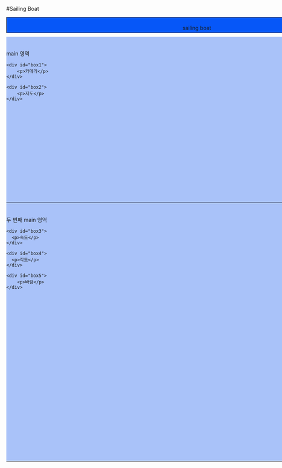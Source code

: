#Sailing Boat

<!DOCTYPE html>
<html>
<head>
<meta charset="UTF-8">
<title>Insert title here</title>

<style type="text/css">
*{ /* 모든태그에 적용 : * (초기값 설정) */
	margin: 0;
	padding: 0;
}

header{
	background-color: #0657f8;
	margin: 10px auto;	
	border: 1px solid #000000;
	padding: 5px;
	width: 1000px;
	height: 30px;
} 

main{
	background-color: #a9c2f9;
	margin: 0 auto; /* auto 알아서 중앙으로 맞춰줌 */
	border-bottom: 1px solid #000000;
	padding: 20px 0 20px 0; 
	width: 1000px;
	height: 400px;
}

#box1{
	background-color: #ffffff;
	width: 450px;
	height: 300px;
    border: 3px dotted #000000;
	float: left;
    margin-left: 20px
}
#box2{
	background-color: #ffffff;
	width: 450px;
	height: 300px;
    border: 3px dotted #000000;
	float: right;
    margin-right: 20px
}
#box3{
	background-color: #ffffff;
	width: 300px;
	height: 300px;
    border: 3px dotted #000000;
	float: left;
    margin-left: 10px
}
#box4{
	background-color: #ffffff;
	width: 300px;
	height: 300px;
    border: 3px dotted #000000;
	float: left;
    margin-left: 30px
}
#box5{
	background-color: #ffffff;
	width: 300px;
	height: 300px;
    border: 3px dotted #000000;
	float: right;
    margin-right: 20px
}


</style>

</head>
<body>

<header>
	<p>sailing boat</p>	
</header>

<main>
	<p>main 영역</p>
	
	<div id="box1">
		<p>카메라</p>
	</div>
	
	<div id="box2">
		<p>지도</p>
	</div>
</main>

<main>
    <p>두 번째 main 영역</p>

    <div id="box3">
      <p>속도</p>
    </div>

    <div id="box4">
      <p>각도</p>
    </div>

    <div id="box5">
        <p>바람</p>
    </div>
<main>

</body>
</html>
